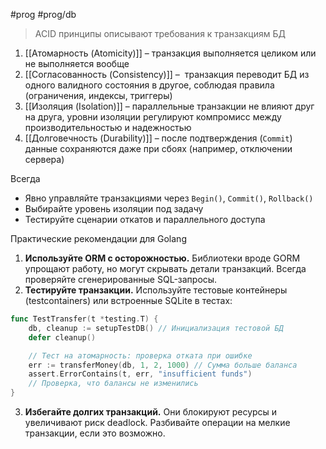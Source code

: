 #prog #prog/db 

> ACID принципы описывают требования к транзакциям БД

1) [[Атомарность (Atomicity)]] – транзакция выполняется целиком или не выполняется вообще
2) [[Согласованность (Consistency)]] –  транзакция переводит БД из одного валидного состояния в другое, соблюдая правила (ограничения, индексы, триггеры)
3) [[Изоляция (Isolation)]] – параллельные транзакции не влияют друг на друга, уровни изоляции регулируют компромисс между производительностью и надежностью
4) [[Долговечность (Durability)]] – после подтверждения (`Commit`) данные сохраняются даже при сбоях (например, отключении сервера)

Всегда
- Явно управляйте транзакциями через `Begin()`, `Commit()`, `Rollback()`
- Выбирайте уровень изоляции под задачу
- Тестируйте сценарии откатов и параллельного доступа

Практические рекомендации для Golang
1) **Используйте ORM с осторожностью.** Библиотеки вроде GORM упрощают работу, но могут скрывать детали транзакций. Всегда проверяйте сгенерированные SQL-запросы.
2) **Тестируйте транзакции.** Используйте тестовые контейнеры (testcontainers) или встроенные SQLite в тестах:
```go
func TestTransfer(t *testing.T) {
    db, cleanup := setupTestDB() // Инициализация тестовой БД
    defer cleanup()

    // Тест на атомарность: проверка отката при ошибке
    err := transferMoney(db, 1, 2, 1000) // Сумма больше баланса
    assert.ErrorContains(t, err, "insufficient funds")
    // Проверка, что балансы не изменились
}
```
3) **Избегайте долгих транзакций.** Они блокируют ресурсы и увеличивают риск deadlock. Разбивайте операции на мелкие транзакции, если это возможно.